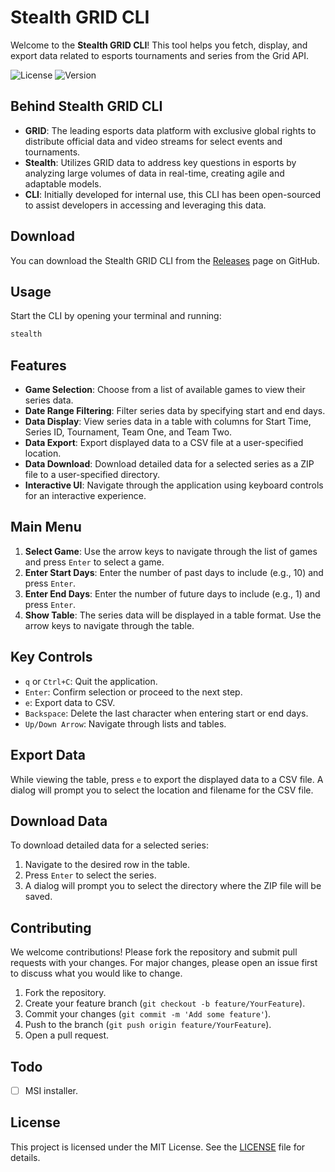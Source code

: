 # Stealth GRID CLI

Welcome to the **Stealth GRID CLI**! This tool helps you fetch, display, and export data related to esports tournaments and series from the Grid API.

![License](https://img.shields.io/badge/license-MIT-blue.svg)
![Version](https://img.shields.io/badge/version-0.1.0-brightgreen.svg)

## Behind Stealth GRID CLI

- **GRID**: The leading esports data platform with exclusive global rights to distribute official data and video streams for select events and tournaments.
- **Stealth**: Utilizes GRID data to address key questions in esports by analyzing large volumes of data in real-time, creating agile and adaptable models.
- **CLI**: Initially developed for internal use, this CLI has been open-sourced to assist developers in accessing and leveraging this data.

## Download

You can download the Stealth GRID CLI from the [Releases](https://github.com/your-repo/stealth-grid-cli/releases) page on GitHub.

## Usage

Start the CLI by opening your terminal and running:
```sh
stealth
```

## Features
- **Game Selection**: Choose from a list of available games to view their series data.
- **Date Range Filtering**: Filter series data by specifying start and end days.
- **Data Display**: View series data in a table with columns for Start Time, Series ID, Tournament, Team One, and Team Two.
- **Data Export**: Export displayed data to a CSV file at a user-specified location.
- **Data Download**: Download detailed data for a selected series as a ZIP file to a user-specified directory.
- **Interactive UI**: Navigate through the application using keyboard controls for an interactive experience.

## Main Menu
1. **Select Game**: Use the arrow keys to navigate through the list of games and press `Enter` to select a game.
2. **Enter Start Days**: Enter the number of past days to include (e.g., 10) and press `Enter`.
3. **Enter End Days**: Enter the number of future days to include (e.g., 1) and press `Enter`.
4. **Show Table**: The series data will be displayed in a table format. Use the arrow keys to navigate through the table.

## Key Controls
- `q` or `Ctrl+C`: Quit the application.
- `Enter`: Confirm selection or proceed to the next step.
- `e`: Export data to CSV.
- `Backspace`: Delete the last character when entering start or end days.
- `Up/Down Arrow`: Navigate through lists and tables.

## Export Data
While viewing the table, press `e` to export the displayed data to a CSV file. A dialog will prompt you to select the location and filename for the CSV file.

## Download Data
To download detailed data for a selected series:

1. Navigate to the desired row in the table.
2. Press `Enter` to select the series.
3. A dialog will prompt you to select the directory where the ZIP file will be saved.

## Contributing
We welcome contributions! Please fork the repository and submit pull requests with your changes. For major changes, please open an issue first to discuss what you would like to change.

1. Fork the repository.
2. Create your feature branch (`git checkout -b feature/YourFeature`).
3. Commit your changes (`git commit -m 'Add some feature'`).
4. Push to the branch (`git push origin feature/YourFeature`).
5. Open a pull request.

## Todo
- [ ] MSI installer.

## License
This project is licensed under the MIT License. See the [LICENSE](LICENSE) file for details.
